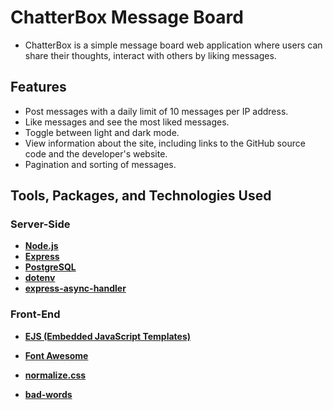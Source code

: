 # ChatterBox Message Board

- ChatterBox is a simple message board web application where users can share their thoughts, interact with others by liking messages.

## Features

- Post messages with a daily limit of 10 messages per IP address.
- Like messages and see the most liked messages.
- Toggle between light and dark mode.
- View information about the site, including links to the GitHub source code and the developer's website.
- Pagination and sorting of messages.

## Tools, Packages, and Technologies Used

### Server-Side

- [**Node.js**](https://nodejs.org/)
- [**Express**](https://expressjs.com/)
- [**PostgreSQL**](https://www.postgresql.org/)
- [**dotenv**](https://www.npmjs.com/package/dotenv)
- [**express-async-handler**](https://www.npmjs.com/package/express-async-handler)

### Front-End

- [**EJS (Embedded JavaScript Templates)**](https://ejs.co/)

- [**Font Awesome**](https://fontawesome.com/)
- [**normalize.css**](https://necolas.github.io/normalize.css/)
- [**bad-words**](https://www.npmjs.com/package/bad-words)

